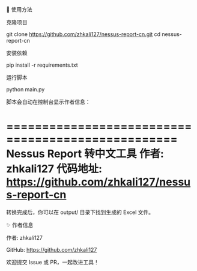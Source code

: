 🚀 使用方法

克隆项目

git clone https://github.com/zhkali127/nessus-report-cn.git
cd nessus-report-cn


安装依赖

pip install -r requirements.txt


运行脚本

python main.py


脚本会自动在控制台显示作者信息：

==================================================
Nessus Report 转中文工具
作者: zhkali127
代码地址: https://github.com/zhkali127/nessus-report-cn
==================================================


转换完成后，你可以在 output/ 目录下找到生成的 Excel 文件。

✨ 作者信息

作者: zhkali127

GitHub: https://github.com/zhkali127

欢迎提交 Issue 或 PR，一起改进工具！
